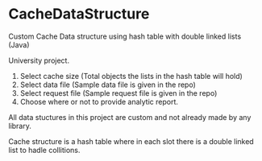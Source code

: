# CacheDataStructure
Custom Cache Data structure using hash table with double linked lists (Java)

University project.

1. Select cache size (Total objects the lists in the hash table will hold)
2. Select data file (Sample data file is given in the repo)
3. Select request file (Sample request file is given in the repo)
4. Choose where or not to provide analytic report.

All data stuctures in this project are custom and not already made by any library.

Cache structure is a hash table where in each slot there is a double linked list to hadle collitions.
